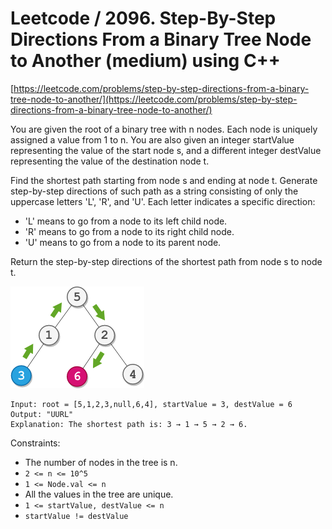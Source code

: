 # Leetcode / 2096. Step-By-Step Directions From a Binary Tree Node to Another (medium) using C++

[https://leetcode.com/problems/step-by-step-directions-from-a-binary-tree-node-to-another/](https://leetcode.com/problems/step-by-step-directions-from-a-binary-tree-node-to-another/)

You are given the root of a binary tree with n nodes. Each node is uniquely assigned a value from 1 to n. You are also given an integer startValue representing the value of the start node s, and a different integer destValue representing the value of the destination node t.

Find the shortest path starting from node s and ending at node t. Generate step-by-step directions of such path as a string consisting of only the uppercase letters 'L', 'R', and 'U'. Each letter indicates a specific direction:

- 'L' means to go from a node to its left child node.
- 'R' means to go from a node to its right child node.
- 'U' means to go from a node to its parent node.

Return the step-by-step directions of the shortest path from node s to node t.

![Leetcode / 2096. Step-By-Step Directions From a Binary Tree Node to Another (medium)](eg1.png)

```
Input: root = [5,1,2,3,null,6,4], startValue = 3, destValue = 6
Output: "UURL"
Explanation: The shortest path is: 3 → 1 → 5 → 2 → 6.
```

Constraints:

- The number of nodes in the tree is n.
- `2 <= n <= 10^5`
- `1 <= Node.val <= n`
- All the values in the tree are unique.
- `1 <= startValue, destValue <= n`
- `startValue != destValue`
